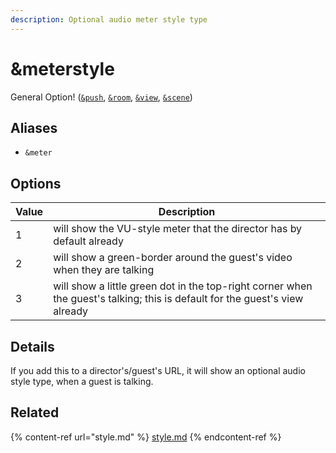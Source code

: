 ```yaml
---
description: Optional audio meter style type
---
```


# \&meterstyle

General Option! ([`&push`](../../source-settings/push.md), [`&room`](../../general-settings/room.md), [`&view`](../view-parameters/view.md), [`&scene`](../view-parameters/scene.md))

## Aliases

* `&meter`

## Options

| Value | Description                                                                                                                 |
| ----- | --------------------------------------------------------------------------------------------------------------------------- |
| 1     | will show the VU-style meter that the director has by default already                                                       |
| 2     | will show a green-border around the guest's video when they are talking                                                     |
| 3     | will show a little green dot in the top-right corner when the guest's talking; this is default for the guest's view already |

## Details

If you add this to a director's/guest's URL, it will show an optional audio style type, when a guest is talking.

## Related

{% content-ref url="style.md" %}
[style.md](style.md)
{% endcontent-ref %}
